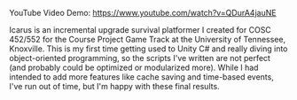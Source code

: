 YouTube Video Demo: https://www.youtube.com/watch?v=QDurA4jauNE

Icarus is an incremental upgrade survival platformer I created for COSC 452/552 for the Course Project Game Track at the University of Tennessee, Knoxville. This is my first time getting used to Unity C# and really diving into object-oriented programming, so the scripts I've written are not perfect (and probably could be optimized or modularized more).  While I had intended to add more features like cache saving and time-based events, I've run out of time, but I'm happy with these final results.
